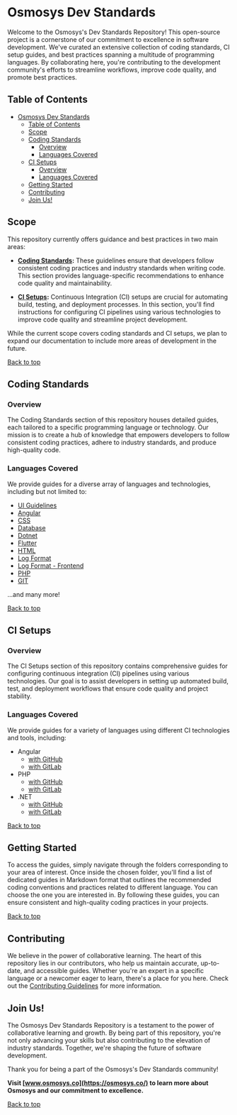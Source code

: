 # Osmosys Dev Standards

Welcome to the Osmosys's Dev Standards Repository! This open-source project is a cornerstone of our commitment to excellence in software development. We've curated an extensive collection of coding standards, CI setup guides, and best practices spanning a multitude of programming languages. By collaborating here, you're contributing to the development community's efforts to streamline workflows, improve code quality, and promote best practices.

## Table of Contents

- [Osmosys Dev Standards](#osmosys-dev-standards)
  - [Table of Contents](#table-of-contents)
  - [Scope](#scope)
  - [Coding Standards](#coding-standards)
    - [Overview](#overview)
    - [Languages Covered](#languages-covered)
  - [CI Setups](#ci-setups)
    - [Overview](#overview-1)
    - [Languages Covered](#languages-covered-1)
  - [Getting Started](#getting-started)
  - [Contributing](#contributing)
  - [Join Us!](#join-us)


## Scope

This repository currently offers guidance and best practices in two main areas:

- **[Coding Standards](./coding-standards/):** These guidelines ensure that developers follow consistent coding practices and industry standards when writing code. This section provides language-specific recommendations to enhance code quality and maintainability.

- **[CI Setups](./ci-setups/):** Continuous Integration (CI) setups are crucial for automating build, testing, and deployment processes. In this section, you'll find instructions for configuring CI pipelines using various technologies to improve code quality and streamline project development.

While the current scope covers coding standards and CI setups, we plan to expand our documentation to include more areas of development in the future.

[Back to top](#table-of-contents)
## Coding Standards
### Overview

The Coding Standards section of this repository houses detailed guides, each tailored to a specific programming language or technology. Our mission is to create a hub of knowledge that empowers developers to follow consistent coding practices, adhere to industry standards, and produce high-quality code.
### Languages Covered

We provide guides for a diverse array of languages and technologies, including but not limited to:

- [UI Guidelines](./coding-standards/UI.csv)
- [Angular](./coding-standards/angular.md)
- [CSS](./coding-standards/css.md)
- [Database](./coding-standards/database.md)
- [Dotnet](./coding-standards/dotnet.md)
- [Flutter](./coding-standards/flutter.md)
- [HTML](./coding-standards/html.md)
- [Log Format](./coding-standards/log-format.md)
- [Log Format - Frontend](./coding-standards/log-format-frontend.md)
- [PHP](./coding-standards/php.md)
- [GIT](./coding-standards/git.md)

...and many more!

[Back to top](#table-of-contents)
## CI Setups

### Overview

The CI Setups section of this repository contains comprehensive guides for configuring continuous integration (CI) pipelines using various technologies. Our goal is to assist developers in setting up automated build, test, and deployment workflows that ensure code quality and project stability.

### Languages Covered

We provide guides for a variety of languages using different CI technologies and tools, including:

- Angular
  - [with GitHub](./ci-setups/angular-github.md)
  - [with GitLab](./ci-setups/angular-gitlab.md)
- PHP
  - [with GitHub](./ci-setups/php-github.md)
  - [with GitLab](./ci-setups/php-gitlab.md)
- .NET
  - [with GitHub](./ci-setups/dotnet-github.md)
  - [with GitLab](./ci-setups/dotnet-gitlab.md)

[Back to top](#table-of-contents)
## Getting Started

To access the guides, simply navigate through the folders corresponding to your area of interest. Once inside the chosen folder, you'll find a list of dedicated guides in Markdown format that outlines the recommended coding conventions and practices related to different language. You can choose the one you are interested in. By following these guides, you can ensure consistent and high-quality coding practices in your projects.

[Back to top](#table-of-contents)
## Contributing

We believe in the power of collaborative learning. The heart of this repository lies in our contributors, who help us maintain accurate, up-to-date, and accessible guides. Whether you're an expert in a specific language or a newcomer eager to learn, there's a place for you here. Check out the [Contributing Guidelines](CONTRIBUTING.md) for more information.

## Join Us!

The Osmosys Dev Standards Repository is a testament to the power of collaborative learning and growth. By being part of this repository, you're not only advancing your skills but also contributing to the elevation of industry standards. Together, we're shaping the future of software development.

Thank you for being a part of the Osmosys's Dev Standards community!


**Visit [www.osmosys.co](https://osmosys.co/) to learn more about Osmosys and our commitment to excellence.**

[Back to top](#table-of-contents)
